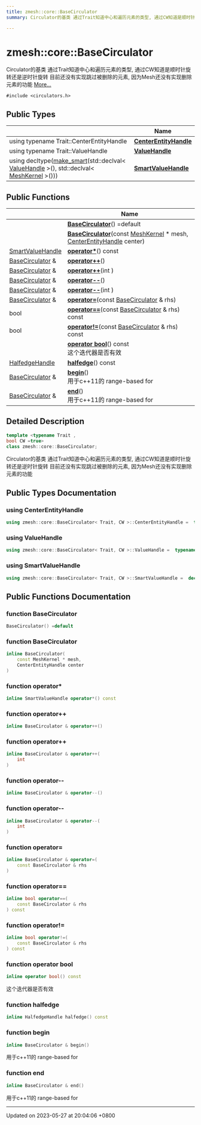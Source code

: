 ```yaml
---
title: zmesh::core::BaseCirculator
summary: Circulator的基类 通过Trait知道中心和遍历元素的类型, 通过CW知道是顺时针旋转还是逆时针旋转 目前还没有实现跳过被删除的元素, 因为Mesh还没有实现删除元素的功能 

---
```


# zmesh::core::BaseCirculator



Circulator的基类 通过Trait知道中心和遍历元素的类型, 通过CW知道是顺时针旋转还是逆时针旋转 目前还没有实现跳过被删除的元素, 因为Mesh还没有实现删除元素的功能  [More...](#detailed-description)


`#include <circulators.h>`

## Public Types

|                | Name           |
| -------------- | -------------- |
| using typename Trait::CenterEntityHandle | **[CenterEntityHandle](Classes/classzmesh_1_1core_1_1_base_circulator.md#using-centerentityhandle)**  |
| using typename Trait::ValueHandle | **[ValueHandle](Classes/classzmesh_1_1core_1_1_base_circulator.md#using-valuehandle)**  |
| using decltype([make_smart](Namespaces/namespacezmesh_1_1core.md#function-make-smart)(std::declval< [ValueHandle](Classes/classzmesh_1_1core_1_1_base_circulator.md#using-valuehandle) >(), std::declval< [MeshKernel](Classes/classzmesh_1_1core_1_1_mesh_kernel.md) >())) | **[SmartValueHandle](Classes/classzmesh_1_1core_1_1_base_circulator.md#using-smartvaluehandle)**  |

## Public Functions

|                | Name           |
| -------------- | -------------- |
| | **[BaseCirculator](Classes/classzmesh_1_1core_1_1_base_circulator.md#function-basecirculator)**() =default |
| | **[BaseCirculator](Classes/classzmesh_1_1core_1_1_base_circulator.md#function-basecirculator)**(const [MeshKernel](Classes/classzmesh_1_1core_1_1_mesh_kernel.md) * mesh, [CenterEntityHandle](Classes/classzmesh_1_1core_1_1_base_circulator.md#using-centerentityhandle) center) |
| [SmartValueHandle](Classes/classzmesh_1_1core_1_1_base_circulator.md#using-smartvaluehandle) | **[operator*](Classes/classzmesh_1_1core_1_1_base_circulator.md#function-operator*)**() const |
| [BaseCirculator](Classes/classzmesh_1_1core_1_1_base_circulator.md) & | **[operator++](Classes/classzmesh_1_1core_1_1_base_circulator.md#function-operator++)**() |
| [BaseCirculator](Classes/classzmesh_1_1core_1_1_base_circulator.md) & | **[operator++](Classes/classzmesh_1_1core_1_1_base_circulator.md#function-operator++)**(int ) |
| [BaseCirculator](Classes/classzmesh_1_1core_1_1_base_circulator.md) & | **[operator--](Classes/classzmesh_1_1core_1_1_base_circulator.md#function-operator--)**() |
| [BaseCirculator](Classes/classzmesh_1_1core_1_1_base_circulator.md) & | **[operator--](Classes/classzmesh_1_1core_1_1_base_circulator.md#function-operator--)**(int ) |
| [BaseCirculator](Classes/classzmesh_1_1core_1_1_base_circulator.md) & | **[operator=](Classes/classzmesh_1_1core_1_1_base_circulator.md#function-operator=)**(const [BaseCirculator](Classes/classzmesh_1_1core_1_1_base_circulator.md) & rhs) |
| bool | **[operator==](Classes/classzmesh_1_1core_1_1_base_circulator.md#function-operator==)**(const [BaseCirculator](Classes/classzmesh_1_1core_1_1_base_circulator.md) & rhs) const |
| bool | **[operator!=](Classes/classzmesh_1_1core_1_1_base_circulator.md#function-operator!=)**(const [BaseCirculator](Classes/classzmesh_1_1core_1_1_base_circulator.md) & rhs) const |
| | **[operator bool](Classes/classzmesh_1_1core_1_1_base_circulator.md#function-operator-bool)**() const<br>这个迭代器是否有效  |
| [HalfedgeHandle](Classes/classzmesh_1_1core_1_1_halfedge_handle.md) | **[halfedge](Classes/classzmesh_1_1core_1_1_base_circulator.md#function-halfedge)**() const |
| [BaseCirculator](Classes/classzmesh_1_1core_1_1_base_circulator.md) & | **[begin](Classes/classzmesh_1_1core_1_1_base_circulator.md#function-begin)**()<br>用于c++11的 range-based for  |
| [BaseCirculator](Classes/classzmesh_1_1core_1_1_base_circulator.md) & | **[end](Classes/classzmesh_1_1core_1_1_base_circulator.md#function-end)**()<br>用于c++11的 range-based for  |

## Detailed Description

```cpp
template <typename Trait ,
bool CW =true>
class zmesh::core::BaseCirculator;
```

Circulator的基类 通过Trait知道中心和遍历元素的类型, 通过CW知道是顺时针旋转还是逆时针旋转 目前还没有实现跳过被删除的元素, 因为Mesh还没有实现删除元素的功能 
## Public Types Documentation

### using CenterEntityHandle

```cpp
using zmesh::core::BaseCirculator< Trait, CW >::CenterEntityHandle =  typename Trait::CenterEntityHandle;
```


### using ValueHandle

```cpp
using zmesh::core::BaseCirculator< Trait, CW >::ValueHandle =  typename Trait::ValueHandle;
```


### using SmartValueHandle

```cpp
using zmesh::core::BaseCirculator< Trait, CW >::SmartValueHandle =  decltype(make_smart(std::declval<ValueHandle>(), std::declval<MeshKernel>()));
```


## Public Functions Documentation

### function BaseCirculator

```cpp
BaseCirculator() =default
```


### function BaseCirculator

```cpp
inline BaseCirculator(
    const MeshKernel * mesh,
    CenterEntityHandle center
)
```


### function operator*

```cpp
inline SmartValueHandle operator*() const
```


### function operator++

```cpp
inline BaseCirculator & operator++()
```


### function operator++

```cpp
inline BaseCirculator & operator++(
    int 
)
```


### function operator--

```cpp
inline BaseCirculator & operator--()
```


### function operator--

```cpp
inline BaseCirculator & operator--(
    int 
)
```


### function operator=

```cpp
inline BaseCirculator & operator=(
    const BaseCirculator & rhs
)
```


### function operator==

```cpp
inline bool operator==(
    const BaseCirculator & rhs
) const
```


### function operator!=

```cpp
inline bool operator!=(
    const BaseCirculator & rhs
) const
```


### function operator bool

```cpp
inline operator bool() const
```

这个迭代器是否有效 

### function halfedge

```cpp
inline HalfedgeHandle halfedge() const
```


### function begin

```cpp
inline BaseCirculator & begin()
```

用于c++11的 range-based for 

### function end

```cpp
inline BaseCirculator & end()
```

用于c++11的 range-based for 

-------------------------------

Updated on 2023-05-27 at 20:04:06 +0800